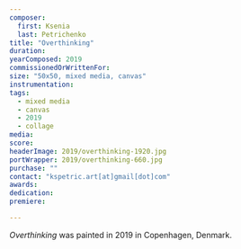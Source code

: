```yaml
---
composer:
  first: Ksenia
  last: Petrichenko
title: "Overthinking"
duration:
yearComposed: 2019
commissionedOrWrittenFor:
size: "50x50, mixed media, canvas"
instrumentation:
tags:
  - mixed media
  - canvas
  - 2019
  - collage
media:
score:
headerImage: 2019/overthinking-1920.jpg
portWrapper: 2019/overthinking-660.jpg
purchase: ""
contact: "kspetric.art[at]gmail[dot]com"
awards:
dedication:
premiere:

---
```

*Overthinking* was painted in 2019 in Copenhagen, Denmark.
<br><Br>
